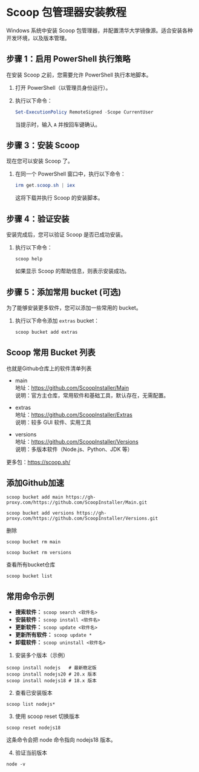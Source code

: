 # Scoop 包管理器安装教程

 Windows 系统中安装 Scoop 包管理器，并配置清华大学镜像源。适合安装各种开发环境，以及版本管理。

## 步骤 1：启用 PowerShell 执行策略

在安装 Scoop 之前，您需要允许 PowerShell 执行本地脚本。

1.  打开 PowerShell（以管理员身份运行）。
2.  执行以下命令：

    ```powershell
    Set-ExecutionPolicy RemoteSigned -Scope CurrentUser
    ```

    当提示时，输入 `A` 并按回车键确认。

## 步骤 3：安装 Scoop

现在您可以安装 Scoop 了。

1.  在同一个 PowerShell 窗口中，执行以下命令：

    ```powershell
    irm get.scoop.sh | iex
    ```

    这将下载并执行 Scoop 的安装脚本。

## 步骤 4：验证安装

安装完成后，您可以验证 Scoop 是否已成功安装。

1.  执行以下命令：

    ```powersorshell
    scoop help
    ```

    如果显示 Scoop 的帮助信息，则表示安装成功。

## 步骤 5：添加常用 bucket (可选)

为了能够安装更多软件，您可以添加一些常用的 bucket。

1.  执行以下命令添加 `extras` bucket：

    ```powershell
    scoop bucket add extras
    ```

## Scoop 常用 Bucket 列表

也就是Github仓库上的软件清单列表

- main  
  地址：https://github.com/ScoopInstaller/Main  
  说明：官方主仓库，常用软件和基础工具，默认存在，无需配置。

- extras  
  地址：https://github.com/ScoopInstaller/Extras  
  说明：较多 GUI 软件、实用工具

- versions  
  地址：https://github.com/ScoopInstaller/Versions  
  说明：多版本软件（Node.js、Python、JDK 等）

更多包：https://scoop.sh/


## 添加Github加速
```
scoop bucket add main https://gh-proxy.com/https://github.com/ScoopInstaller/Main.git

scoop bucket add versions https://gh-proxy.com/https://github.com/ScoopInstaller/Versions.git
```
删除
```
scoop bucket rm main

scoop bucket rm versions
```

查看所有bucket仓库
```
scoop bucket list
```

## 常用命令示例

*   **搜索软件：** `scoop search <软件名>`
*   **安装软件：** `scoop install <软件名>`
*   **更新软件：** `scoop update <软件名>`
*   **更新所有软件：** `scoop update *`
*   **卸载软件：** `scoop uninstall <软件名>`



1. 安装多个版本（示例）
```
scoop install nodejs   # 最新稳定版
scoop install nodejs20 # 20.x 版本
scoop install nodejs18 # 18.x 版本
```
2. 查看已安装版本
```
scoop list nodejs*
```
3. 使用 scoop reset 切换版本
```
scoop reset nodejs18
```
这条命令会把 node 命令指向 nodejs18 版本。

4. 验证当前版本
```
node -v
```